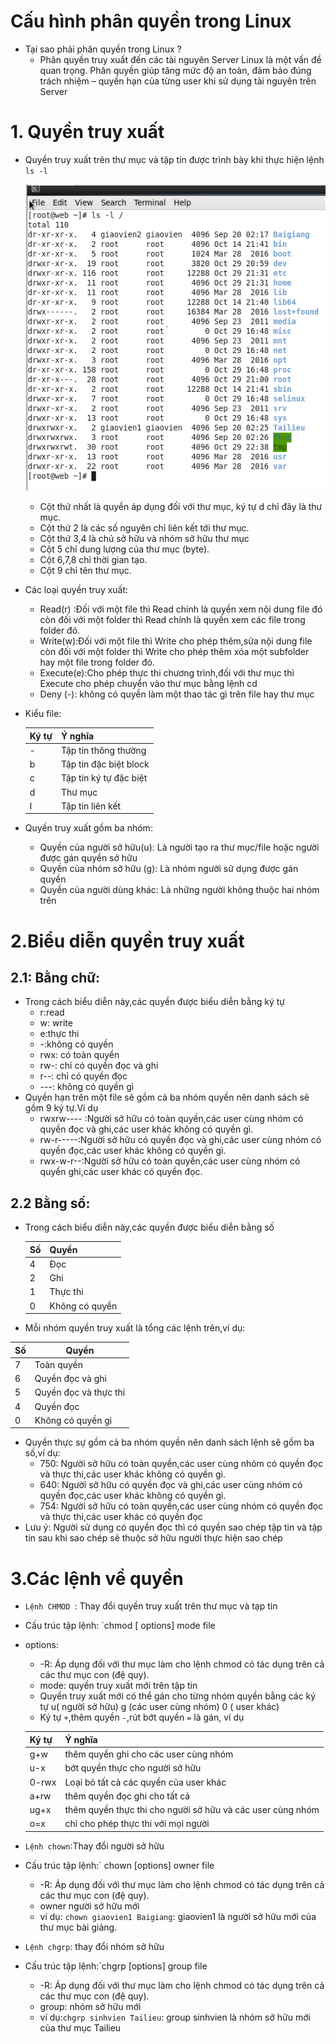 ﻿# Cấu hình phân quyền trong Linux
 
 - Tại sao phải phân quyền trong Linux ?
   + Phân quyền truy xuất đến các tài nguyên Server Linux là một vấn đề quan trọng. Phân quyền giúp tăng mức độ an toàn, đảm bảo đúng trách nhiệm – quyền hạn của từng user khi sử dụng tài nguyên trên Server
 
 # 1. Quyền truy xuất
 - Quyền truy xuất trên thư mục và tập tin được trình bày khi thực hiện lệnh `ls -l`
 
   ![]( /image/ls-l.PNG)
   + Cột thứ nhất là quyền áp dụng đối với thư mục, ký tự d chỉ đây là thư mục.
   + Cột thứ 2 là các số nguyên chỉ liên kết tới thư mục.
   + Cột thứ 3,4 là chủ sở hữu và nhóm sở hữu thư mục
   + Cột 5 chỉ dung lượng của thư mục (byte).
   + Cột 6,7,8 chỉ thời gian tạo.
   + Cột 9 chỉ tên thư mục.
 - Các loại quyền truy xuất:  
   + Read(r) :Đối với một file thì Read chính là quyền xem nội dung file đó còn đối với một folder thì Read chính là quyền xem các file      trong folder đó.
   + Write(w):Đối với một file thì Write cho phép thêm,sửa nội dung file còn đối với một folder thì Write cho phép thêm xóa một subfolder hay một file trong folder đó.
   + Execute(e):Cho phép thực thi chương trình,đối với thư mục thì Execute cho phép chuyển vào thư mục bằng lệnh cd
   + Deny (-): không có quyền làm một thao tác gì trên file hay thư mục
 - Kiểu file:
 
   |Ký tự| Ý nghĩa|
   |-----|--------|
   |-|Tập tin thông thường|
   |b|Tập tin đặc biệt block|
   |c|Tập tin ký tự đặc biệt|
   |d|Thư mục|
   |l|Tập tin liên kết|
   
- Quyền truy xuất gồm ba nhóm:
  + Quyền của người sở hữu(u): Là người tạo ra thư mục/file hoặc người được gán quyền sở hữu
  + Quyền của nhóm sở hữu (g): Là nhóm người sử dụng được gán quyền
  + Quyền của người dùng khác: Là những người không thuộc hai nhóm trên

# 2.Biểu diễn quyền truy xuất

## 2.1: Bằng chữ:

- Trong cách biểu diễn này,các quyền được biểu diễn bằng ký tự
  + r:read
  + w: write
  + e:thực thi
  + -:không có quyền
  + rwx: có toàn quyền
  + rw-: chỉ có quyền đọc và ghi
  + r--: chỉ có quyền đọc
  + ---: không có quyền gì
- Quyền hạn trên một file sẽ gồm cả ba nhóm quyền nên danh sách sẽ gồm 9 ký tự.Ví dụ
  + rwxrw---- :Người sở hữu có toàn quyền,các user cùng nhóm có quyền đọc và ghi,các user khác không có quyền gì.
  + rw-r-----:Người sở hữu có quyền đọc và ghi,các user cùng nhóm có quyền đọc,các user khác không có quyền gì.
  + rwx-w-r--:Người sở hữu có toàn quyền,các user cùng nhóm có quyền ghi,các user khác có quyền đọc.

## 2.2 Bằng số:

- Trong cách biểu diễn này,các quyền được biểu diễn bằng số
   
  | Số | Quyền |
  |----|-------|
  |4|Đọc
  |2|Ghi|
  |1|Thực thi|
  |0|Không có quyền|
  
 - Mỗi nhóm quyền truy xuất là tổng các lệnh trên,ví dụ:
 
 | Số | Quyền |
 |----|-------|
 |7|Toàn quyền|
 |6|Quyền đọc và ghi|
 |5|Quyền đọc và thực thi|
 |4|Quyền đọc|
 |0|Không có quyền gì|
 
 - Quyền thực sự gồm cả ba nhóm quyền nên danh sách lệnh sẽ gồm ba số,ví dụ:
   + 750: Người sở hữu có toàn quyền,các user cùng nhóm có quyền đọc và thực thi,các user khác không có quyền gì.
   + 640: Người sở hữu có quyền đọc và ghi,các user cùng nhóm có quyền đọc,các user khác không có quyền gì.
   + 754: Người sở hữu có toàn quyền,các user cùng nhóm có quyền đọc và thực thi,các user khác có quyền đọc
 - Lưu ý: Người sử dụng có quyền đọc thì có quyền sao chép tập tin và tập tin sau khi sao chép sẽ thuộc sở hữu người thực hiện sao chép 

# 3.Các lệnh về quyền

- `Lệnh CHMOD `: Thay đổi quyền truy xuất trên thư mục và tạp tin
- Cấu trúc tập lệnh: `chmod [ options] mode file
- options:
  + -R: Áp dụng đối với thư mục làm cho lệnh chmod có tác dụng trên cả các thư mục con (đệ quy). 
  + mode: quyền truy xuất mới trên tập tin
  + Quyền truy xuất mới có thể gán cho từng nhóm quyền bằng các ký tự u( người sở hữu) g (các user cùng nhóm) 0 ( user khác)
  + Ký tự `+`,thêm quyền `-`,rút bớt quyền `=` là gán, ví dụ
  
  |Ký tự| Ý nghĩa|
  |-----|--------|
  |g+w|thêm quyền ghi cho các user cùng nhóm|
  |u-x|bớt quyền  thực cho người sở hữu|
  |0-rwx|Loại bỏ tất cả các quyền của user khác|
  |a+rw|thêm quyền đọc ghi cho tất cả|
  |ug+x|thêm quyền thực thi cho người sở hữu và các user cùng nhóm|
  |o=x|chỉ cho phép thực thi với mọi người|
  
- `Lệnh chown`:Thay đổi người sở hữu
- Cấu trúc tập lệnh:` chown [options] owner file
  + -R: Áp dụng đối với thư mục làm cho lệnh chmod có tác dụng trên cả các thư mục con (đệ quy). 
  + owner người sở hữu mới
  + ví dụ: `chown giaovien1 Baigiang`: giaovien1 là người sở hữu mới của thư mục bài giảng.
  
- `Lệnh chgrp`: thay đổi nhóm sở hữu
- Cấu trúc tập lệnh:`chgrp [options] group file
  + -R: Áp dụng đối với thư mục làm cho lệnh chmod có tác dụng trên cả các thư mục con (đệ quy). 
  + group: nhóm sở hữu mới
  + ví dụ:`chgrp sinhvien Tailieu`: group sinhvien là nhóm sở hữu mới của thư mục Tailieu
   
 
